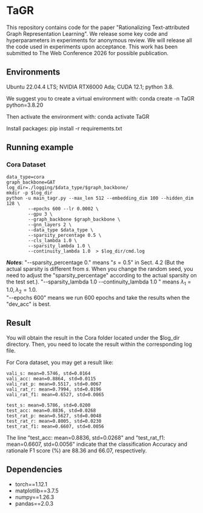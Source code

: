 # TaGR

This repository contains code for the paper "Rationalizing Text-attributed Graph Representation Learning". 
We release some key code and hyperparameters in experiments for anonymous review. We will release all the code used in experiments upon acceptance.
This work has been submitted to The Web Conference 2026 for possible publication.

## Environments
Ubuntu 22.04.4 LTS; NVIDIA RTX6000 Ada; CUDA 12.1; python 3.8.

We suggest you to create a virtual environment with: conda create -n TaGR python=3.8.20

Then activate the environment with: conda activate TaGR 

Install packages: pip install -r requirements.txt

## Running example
### Cora Dataset
~~~
data_type=cora
graph_backbone=GAT
log_dir=./logging/$data_type/$graph_backbone/
mkdir -p $log_dir
python -u main_tagr.py --max_len 512 --embedding_dim 100 --hidden_dim 128 \
        --epochs 600 --lr 0.0002 \
        --gpu 3 \
        --graph_backbone $graph_backbone \
        --gnn_layers 2 \
        --data_type $data_type \
        --sparsity_percentage 0.5 \
        --cls_lambda 1.0 \
        --sparsity_lambda 1.0 \
        --continuity_lambda 1.0  > $log_dir/cmd.log	
~~~

**_Notes_**: "--sparsity_percentage 0." means "$s=0.5$" in Sect. 4.2 (But the actual sparsity is different from $s$. When you change the random seed, you need to adjust the "sparsity_percentage" according to the actual sparsity on the test set.). "--sparsity_lambda 1.0 --continuity_lambda 1.0 " means $\lambda_1=1.0, \lambda_2=1.0$.  
"--epochs 600" means we run 600 epochs and take the results when the "dev_acc" is best.

## Result  
You will obtain the result in the Cora folder located under the $log_dir directory. Then, you need to locate the result within the corresponding log file.

For Cora dataset, you may get a result like: 
~~~
vali_s: mean=0.5746, std=0.0164
vali_acc: mean=0.8864, std=0.0115
vali_rat_p: mean=0.5517, std=0.0067
vali_rat_r: mean=0.7994, std=0.0196
vali_rat_f1: mean=0.6527, std=0.0065

test_s: mean=0.5786, std=0.0200
test_acc: mean=0.8836, std=0.0268
test_rat_p: mean=0.5627, std=0.0048
test_rat_r: mean=0.8005, std=0.0230
test_rat_f1: mean=0.6607, std=0.0056

~~~

The line "test_acc: mean=0.8836, std=0.0268" and "test_rat_f1: mean=0.6607, std=0.0056"  indicate that the classification Accuracy and  rationale F1 score (%) are 88.36 and 66.07, respectively.


## Dependencies
- torch==1.12.1
- matplotlib==3.7.5
- numpy==1.26.3
- pandas==2.0.3




